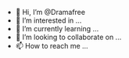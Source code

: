 - 👋 Hi, I’m @Dramafree
- 👀 I’m interested in ...
- 🌱 I’m currently learning ...
- 💞️ I’m looking to collaborate on ...
- 📫 How to reach me ...

<!---
Dramafree/Dramafree is a ✨ special ✨ repository because its `README.md` (this file) appears on your GitHub profile.
You can click the Preview link to take a look at your changes.
--->
